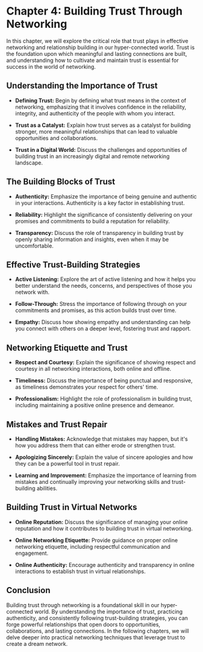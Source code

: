 Chapter 4: Building Trust Through Networking
============================================

In this chapter, we will explore the critical role that trust plays in effective networking and relationship building in our hyper-connected world. Trust is the foundation upon which meaningful and lasting connections are built, and understanding how to cultivate and maintain trust is essential for success in the world of networking.

**Understanding the Importance of Trust**
-----------------------------------------

* **Defining Trust:** Begin by defining what trust means in the context of networking, emphasizing that it involves confidence in the reliability, integrity, and authenticity of the people with whom you interact.

* **Trust as a Catalyst:** Explain how trust serves as a catalyst for building stronger, more meaningful relationships that can lead to valuable opportunities and collaborations.

* **Trust in a Digital World:** Discuss the challenges and opportunities of building trust in an increasingly digital and remote networking landscape.

**The Building Blocks of Trust**
--------------------------------

* **Authenticity:** Emphasize the importance of being genuine and authentic in your interactions. Authenticity is a key factor in establishing trust.

* **Reliability:** Highlight the significance of consistently delivering on your promises and commitments to build a reputation for reliability.

* **Transparency:** Discuss the role of transparency in building trust by openly sharing information and insights, even when it may be uncomfortable.

**Effective Trust-Building Strategies**
---------------------------------------

* **Active Listening:** Explore the art of active listening and how it helps you better understand the needs, concerns, and perspectives of those you network with.

* **Follow-Through:** Stress the importance of following through on your commitments and promises, as this action builds trust over time.

* **Empathy:** Discuss how showing empathy and understanding can help you connect with others on a deeper level, fostering trust and rapport.

**Networking Etiquette and Trust**
----------------------------------

* **Respect and Courtesy:** Explain the significance of showing respect and courtesy in all networking interactions, both online and offline.

* **Timeliness:** Discuss the importance of being punctual and responsive, as timeliness demonstrates your respect for others' time.

* **Professionalism:** Highlight the role of professionalism in building trust, including maintaining a positive online presence and demeanor.

**Mistakes and Trust Repair**
-----------------------------

* **Handling Mistakes:** Acknowledge that mistakes may happen, but it's how you address them that can either erode or strengthen trust.

* **Apologizing Sincerely:** Explain the value of sincere apologies and how they can be a powerful tool in trust repair.

* **Learning and Improvement:** Emphasize the importance of learning from mistakes and continually improving your networking skills and trust-building abilities.

**Building Trust in Virtual Networks**
--------------------------------------

* **Online Reputation:** Discuss the significance of managing your online reputation and how it contributes to building trust in virtual networking.

* **Online Networking Etiquette:** Provide guidance on proper online networking etiquette, including respectful communication and engagement.

* **Online Authenticity:** Encourage authenticity and transparency in online interactions to establish trust in virtual relationships.

**Conclusion**
--------------

Building trust through networking is a foundational skill in our hyper-connected world. By understanding the importance of trust, practicing authenticity, and consistently following trust-building strategies, you can forge powerful relationships that open doors to opportunities, collaborations, and lasting connections. In the following chapters, we will delve deeper into practical networking techniques that leverage trust to create a dream network.
